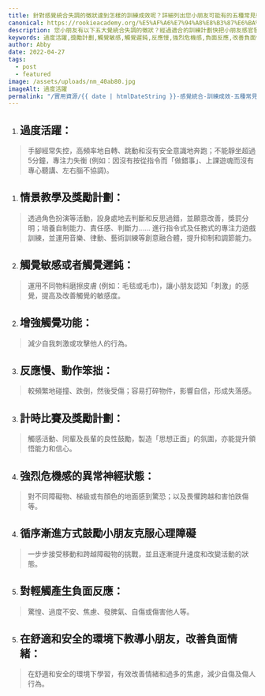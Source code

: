 ```yaml
---
title: 針對感覺統合失調的徵狀達到怎樣的訓練成效呢？詳細列出您小朋友可能有的五種常見徵狀-VS-訓練成效
canonical: https://rookieacademy.org/%E5%AF%A6%E7%94%A8%E8%B3%87%E6%BA%90/2022-04-27-%E6%84%9F%E8%A6%BA%E7%B5%B1%E5%90%88%E5%A4%B1%E8%AA%BF%E5%BE%B5%E7%8B%80-VS-%E8%A8%93%E7%B7%B4%E6%88%90%E6%95%88/
description: 您小朋友有以下五大覺統合失調的徵狀？經過適合的訓練計劃快把小朋友感官發展拉回正常步伐。
keywords: 過度活躍,獎勵計劃,觸覺敏感,觸覺遲鈍,反應慢,強烈危機感,負面反應,改善負面情緒
author: Abby
date: 2022-04-27
tags:
  - post
  - featured
image: /assets/uploads/nm_40ab80.jpg
imageAlt: 過度活躍
permalink: "/實用資源/{{ date | htmlDateString }}-感覺統合-訓練成效-五種常見徵狀/"
---
```




1. ## 過度活躍：

> 手腳經常失控，高頻率地自轉、跳動和沒有安全意識地奔跑；不能靜坐超過5分鐘，專注力失衡 (例如：因沒有按從指令而「做錯事」、上課遊魂而沒有專心聽講、左右腦不協調)。

1. ## 情景教學及獎勵計劃：

> 透過角色扮演等活動，設身處地去判斷和反思過錯，並願意改善，獎罰分明；培養自制能力、責任感、判斷力…… 進行指令式及任務式的專注力遊戲訓練，並運用音樂、律動、藝術訓練等創意融合體，提升抑制和調節能力。

2. ## 觸覺敏感或者觸覺遲鈍：

> 運用不同物料磨擦皮膚 (例如：毛毯或毛巾)，讓小朋友認知「刺激」的感覺，提高及改善觸覺的敏感度。

2. ## 增強觸覺功能：

> 減少自我刺激或攻擊他人的行為。

3. ## 反應慢、動作笨拙：

> 較頻繁地碰撞、跌倒，然後受傷；容易打碎物件，影響自信，形成失落感。

3. ## 計時比賽及獎勵計劃：

> 觸感活動、同輩及長輩的良性鼓勵，製造「思想正面」的氛圍，亦能提升領悟能力和信心。

4. ## 強烈危機感的異常神經狀態：

> 對不同障礙物、梯級或有顏色的地面感到驚恐；以及畏懼跨越和害怕跌傷等。

4. ## 循序漸進方式鼓勵小朋友克服心理障礙

> 一步步接受移動和跨越障礙物的挑戰，並且逐漸提升速度和改變活動的狀態。

5. ## 對輕觸產生負面反應：

> 驚惶、過度不安、焦慮、發脾氣、自傷或傷害他人等。

5. ## 在舒適和安全的環境下教導小朋友，改善負面情緒：

> 在舒適和安全的環境下學習，有效改善情緒和過多的焦慮，減少自傷及傷人行為。